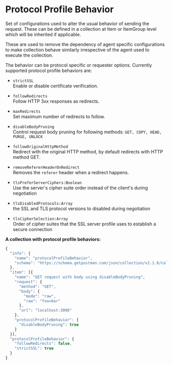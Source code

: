 # Protocol Profile Behavior

Set of configurations used to alter the usual behavior of sending the request. These can be defined in a collection at Item or ItemGroup level which will be inherited if applicable.

These are used to remove the dependency of agent specific configurations to make collection behave similarly irrespective of the agent used to execute the collection.

The behavior can be protocol specific or requester options. Currently supported protocol profile behaviors are:

- `strictSSL`<br/>
Enable or disable certificate verification.

- `followRedirects`<br/>
Follow HTTP 3xx responses as redirects.

- `maxRedirects`<br/>
Set maximum number of redirects to follow.

- `disableBodyPruning`<br/>
Control request body pruning for following methods: ```GET, COPY, HEAD, PURGE, UNLOCK```

- `followOriginalHttpMethod`<br/>
Redirect with the original HTTP method, by default redirects with HTTP method GET.

- `removeRefererHeaderOnRedirect`<br/>
Removes the `referer` header when a redirect happens.

- `tlsPreferServerCiphers:Boolean`<br/>
Use the server's cipher suite order instead of the client's during negotiation

- `tlsDisabledProtocols:Array`<br/>
the SSL and TLS protocol versions to disabled during negotiation

- `tlsCipherSelection:Array`<br/>
Order of cipher suites that the SSL server profile uses to establish a secure connection

**A collection with protocol profile behaviors:**

```javascript
{
  "info": {
    "name": "protocolProfileBehavior",
    "schema": "https://schema.getpostman.com/json/collection/v2.1.0/collection.json"
  },
  "item": [{
    "name": "GET request with body using disableBodyPruning",
    "request": {
      "method": "GET",
      "body": {
        "mode": "raw",
        "raw": "foo=bar"
      },
      "url": "localhost:3000"
    },
    "protocolProfileBehavior": {
      "disableBodyPruning": true
    }
  }],
  "protocolProfileBehavior": {
    "followRedirects": false,
    "strictSSL": true
  }
}
```

